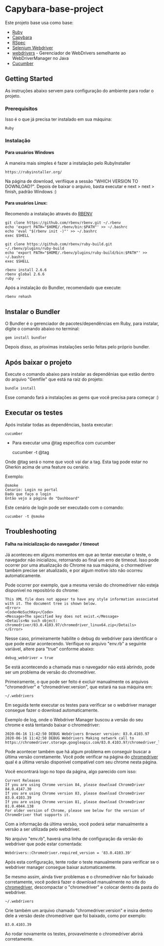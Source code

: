 # Capybara-base-project

Este projeto base usa como base:

* [Ruby](https://www.ruby-lang.org/pt/)
* [Capybara](http://teamcapybara.github.io/capybara/)
* [RSpec](http://rspec.info/)
* [Selenium Webdriver](https://www.seleniumhq.org/docs/03_webdriver.jsp)
* [webdrivers](https://github.com/titusfortner/webdrivers) - Gerenciador de WebDrivers semelhante ao WebDriverManager no Java
* [Cucumber](https://docs.cucumber.io/)

## Getting Started

As instruções abaixo servem para configuração do ambiente para rodar o projeto.

### Prerequisitos

Isso é o que já precisa ter instalado em sua máquina:

    Ruby

### Instalação

#### Para usuários Windows
 
A maneira mais simples é fazer a instalação pelo RubyInstaller

    https://rubyinstaller.org/

Na página de download, verifiique a sessão "WHICH VERSION TO DOWNLOAD?". 
Depois de baixar o arquivo, basta executar e next > next > finish, padrão Windows :)

#### Para usuários Linux:

Recomendo a instalação através do [RBENV](https://github.com/rbenv/rbenv)

    git clone https://github.com/rbenv/rbenv.git ~/.rbenv
    echo 'export PATH="$HOME/.rbenv/bin:$PATH"' >> ~/.bashrc
    echo 'eval "$(rbenv init -)"' >> ~/.bashrc
    exec $SHELL
    
    git clone https://github.com/rbenv/ruby-build.git ~/.rbenv/plugins/ruby-build
    echo 'export PATH="$HOME/.rbenv/plugins/ruby-build/bin:$PATH"' >> ~/.bashrc
    exec $SHELL
    
    rbenv install 2.6.6
    rbenv global 2.6.6
    ruby -v

Após a instalação do Bundler, recomendado que execute:

    rbenv rehash

## Instalar o Bundler

O Bundler é o gerenciador de pacotes/dependências em Ruby, para instalar, digite o comando abaixo no terminal:

    gem install bundler

Depois disso, as pŕoximas instalações serão feitas pelo próprio bundler. 

## Após baixar o projeto

Execute o comando abaixo para instalar as dependênias que estão dentro do arquivo "Gemfile" que está na raíz do projeto:

    bundle install

Esse comando fará a instalações as gems que você precisa para começar :)


## Executar os testes

Após instalar todas as dependências, basta executar:

    cucumber


* Para executar uma @tag específica com cucumber


    cucumber -t @tag

Onde @tag será o nome que você vai dar a tag.
Esta tag pode estar no Gherkin acima de uma feature ou cenário.

Exemplo: 

    @smoke
    Cenario: Login no portal
    Dado que faço o login
    Então vejo a página do "Dashboard"

Este cenário de login pode ser executado com o comando:

    cucumber -t @smoke


## Troubleshooting

#### Falha na inicialização do navegador / timeout

Já aconteceu em alguns momentos em que ao tentar executar o teste, o navegador não inicializou, retornando ao final um erro de timeout.
Isso pode ocorrer por uma atualização do Chrome na sua máquina, o chormedriver também precise ser atualizado, e por algum motivo isto não ocorreu automaticamente.

Pode ocorrer por exemplo, que a mesma versão do chromedriver não esteja disponível no repositório do chrome:

    This XML file does not appear to have any style information associated with it. The document tree is shown below.
    <Error>
    <Code>NoSuchKey</Code>
    <Message>The specified key does not exist.</Message>
    <Details>No such object: chromedriver/83.0.4103.97/chromedriver_linux64.zip</Details>
    </Error>

Nesse caso, primeiramente habilite o debug do webdriver para identificar o que pode estar acontecendo.
Verifique no arquivo "env.rb" a seguinte variável, altere para "true" conforme abaixo:

    debug_webdriver = true

Se está acontecendo a chamada mas o navegador não está abrindo, pode ser um problema de versão do chromedriver.

Primeiramente, o que pode ser feito é excluir manualmente os arquivos "chromedriver" e "chromedriver.version", que estará na sua máquina em:

    ~/.webdrivers
    
Em seguida tente executar os testes para verificar se o webdriver manager consegue fazer o download automaticamente.

Exemplo de log, onde o Webdriver Manager buscou a versão do seu chrome e está tentando baixar o chromedriver:

    2020-06-16 11:42:50 DEBUG Webdrivers Browser version: 83.0.4103.97
    2020-06-16 11:42:50 DEBUG Webdrivers Making network call to https://chromedriver.storage.googleapis.com/83.0.4103.97/chromedriver_linux64.zip

Pode acontecer também que há algum problema em conseguir buscar a última versão corretamente.
Você pode verificar na página do [chromedriver](http://chromedriver.chromium.org/downloads) qual é a última versão disponível compatível com seu chrome nesta página.

Você encontrará logo no topo da página, algo parecido com isso:

    Current Releases
    If you are using Chrome version 84, please download ChromeDriver 84.0.4147.30
    If you are using Chrome version 83, please download ChromeDriver 83.0.4103.39
    If you are using Chrome version 81, please download ChromeDriver 81.0.4044.138
    For older version of Chrome, please see below for the version of ChromeDriver that supports it.

Com a informação da última versão, você poderá setar manualmente a versão a ser utilizada pelo webdriver.

No arquivo "env.rb", haverá uma linha de configuração da versão do webdriver que pode estar comentada:

    Webdrivers::Chromedriver.required_version = '83.0.4103.39'
    
Após esta configuração, tente rodar o teste manualmente para verificar se o webdriver manager consegue baixar automaticamente.

Se mesmo assim, ainda tiver problemas e o chromedriver não for baixado corretamente, você poderá fazer o download manualmente no site do [chromedriver](http://chromedriver.chromium.org/downloads), descompactar o "chromedriver" e colocar dentro da pasta do webdriver.

    ~/.webdrivers
    
Crie também um arquivo chamado "chromedriver.version" e insira dentro dele a versão deste chromedriver que foi baixado, como por exemplo:

    83.0.4103.39

Ao rodar novamente os testes, provavelmente o chromedriver abrirá corretamente.

